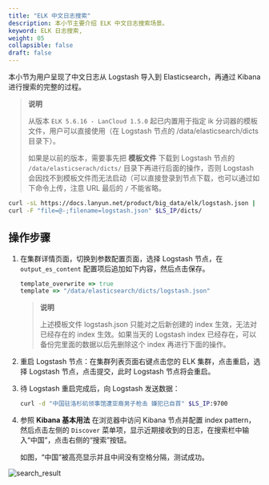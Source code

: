 ```yaml
---
title: "ELK 中文日志搜索"
description: 本小节主要介绍 ELK 中文日志搜索场景。 
keyword: ELK 日志搜索,
weight: 05
collapsible: false
draft: false
---
```


本小节为用户呈现了中文日志从 Logstash 导入到 Elasticsearch，再通过 Kibana 进行搜索的完整的过程。

> **说明**
>
> 从版本 `ELK 5.6.16 - LanCloud 1.5.0` 起已内置用于指定 ik 分词器的模板文件，用户可以直接使用（在 Logstash 节点的 /data/elasticsearch/dicts 目录下）。
>
> 如果是以前的版本，需要事先把 **模板文件** 下载到 Logstash 节点的 `/data/elasticserach/dicts/` 目录下再进行后面的操作，否则 Logstash 会因找不到模板文件而无法启动（可以直接登录到节点下载，也可以通过如下命令上传，注意 URL 最后的 `/` 不能省略。

```bash
curl -sL https://docs.lanyun.net/product/big_data/elk/logstash.json |
curl -F "file=@-;filename=logstash.json" $LS_IP/dicts/
```

## 操作步骤

1. 在集群详情页面，切换到参数配置页面，选择 Logstash 节点，在 `output_es_content` 配置项后追加如下内容，然后点击保存。

   ```ruby
   template_overwrite => true
   template => "/data/elasticsearch/dicts/logstash.json"
   ```

   > **说明**
   >
   > 上述模板文件 logstash.json 只能对之后新创建的 index 生效，无法对已经存在的 index 生效。如果当天的 Logstash index 已经存在，可以备份完里面的数据以后先删除这个 index 再进行下面的操作。

2. 重启 Logstash 节点：在集群列表页面右键点击您的 ELK 集群，点击重启，选择 Logstash 节点，点击提交，此时 Logstash 节点将会重启。

3. 待 Logstash 重启完成后，向 Logstash 发送数据：

   ```bash
   curl -d "中国驻洛杉矶领事馆遭亚裔男子枪击 嫌犯已自首" $LS_IP:9700
   ```

4. 参照 **Kibana 基本用法** 在浏览器中访问 Kibana 节点并配置 index pattern，然后点击左侧的 `Discover` 菜单项，显示近期接收到的日志，在搜索栏中输入“中国”，点击右侧的“搜索”按钮。
   
   如图，“中国”被高亮显示并且中间没有空格分隔，测试成功。

 ![search_result](../../_images/search_result.png) 
